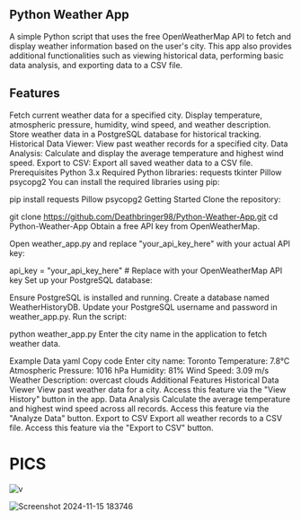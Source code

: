 ## Python Weather App
A simple Python script that uses the free OpenWeatherMap API to fetch and display weather information based on the user's city. This app also provides additional functionalities such as viewing historical data, performing basic data analysis, and exporting data to a CSV file.

## Features
Fetch current weather data for a specified city.
Display temperature, atmospheric pressure, humidity, wind speed, and weather description.
Store weather data in a PostgreSQL database for historical tracking.
Historical Data Viewer: View past weather records for a specified city.
Data Analysis: Calculate and display the average temperature and highest wind speed.
Export to CSV: Export all saved weather data to a CSV file.
Prerequisites
Python 3.x
Required Python libraries:
requests
tkinter
Pillow
psycopg2
You can install the required libraries using pip:

pip install requests Pillow psycopg2
Getting Started
Clone the repository:

git clone https://github.com/Deathbringer98/Python-Weather-App.git
cd Python-Weather-App
Obtain a free API key from OpenWeatherMap.

Open weather_app.py and replace "your_api_key_here" with your actual API key:

api_key = "your_api_key_here"  # Replace with your OpenWeatherMap API key
Set up your PostgreSQL database:

Ensure PostgreSQL is installed and running.
Create a database named WeatherHistoryDB.
Update your PostgreSQL username and password in weather_app.py.
Run the script:


python weather_app.py
Enter the city name in the application to fetch weather data.

Example Data
yaml
Copy code
Enter city name: Toronto
Temperature: 7.8°C
Atmospheric Pressure: 1016 hPa
Humidity: 81%
Wind Speed: 3.09 m/s
Weather Description: overcast clouds
Additional Features
Historical Data Viewer
View past weather data for a city.
Access this feature via the "View History" button in the app.
Data Analysis
Calculate the average temperature and highest wind speed across all records.
Access this feature via the "Analyze Data" button.
Export to CSV
Export all weather records to a CSV file.
Access this feature via the "Export to CSV" button.

# PICS 


![v](https://github.com/user-attachments/assets/d49648f2-26f7-4bea-8ceb-0ed271d745fe)


![Screenshot 2024-11-15 183746](https://github.com/user-attachments/assets/d1fba1c7-16c1-4c2e-947f-597daf370c6f)
